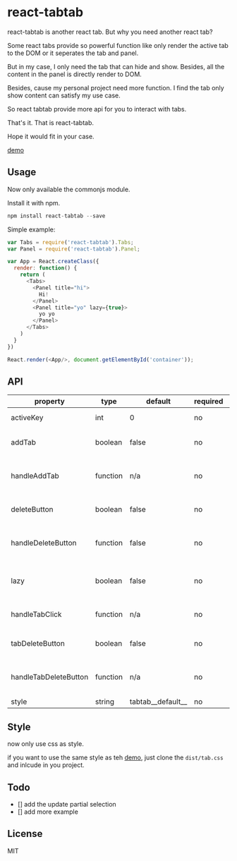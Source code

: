 # react-tabtab

react-tabtab is another react tab. But why you need another react tab?

Some react tabs provide so powerful function like only render the active tab to the DOM or it seperates the tab and panel.

But in my case, I only need the tab that can hide and show. Besides, all the content in the panel is directly render to DOM. 

Besides, cause my personal project need more function. I find the tab only show content can satisfy my use case.

So react tabtab provide more api for you to interact with tabs.

That's it. That is react-tabtab.

Hope it would fit in your case.

[demo](http://ctxhou.github.io/react-tabtab/)

## Usage

Now only available the commonjs module.

Install it with npm.

```js
npm install react-tabtab --save
```

Simple example:

```js
var Tabs = require('react-tabtab').Tabs;
var Panel = require('react-tabtab').Panel;

var App = React.createClass({
  render: function() {
    return (
      <Tabs>
        <Panel title="hi">
          Hi!
        </Panel>
        <Panel title="yo" lazy={true}>
          yo yo
        </Panel>
      </Tabs>
    )
  }
})

React.render(<App/>, document.getElementById('container'));
```

## API
    
| property              | type     | default           | required | description                                         |
|-----------------------|----------|-------------------|----------|-----------------------------------------------------|
| activeKey             | int      | 0                 | no       | set the active key of the tab                       |
| addTab                | boolean  | false             | no       | whether show a add tab at the end                   |
| handleAddTab          | function | n/a               | no       | callback function when user click the add tab       |
| deleteButton          | boolean  | false             | no       | whether show a delete button at each panel          |
| handleDeleteButton    | function | false             | no       | callback function when user click the delete button |
| lazy                  | boolean  | false             | no       | only load the content to DOM when you click the tab |
| handleTabClick        | function | n/a               | no       | return the key which user clicks                    |
| tabDeleteButton       | boolean  | false             | no       | whether each tab show delete button                 |
| handleTabDeleteButton | function | n/a               | no       | callback function when click tabDeleteButton        |
| style                 | string   | tabtab__default__ | no       | the class prefix                                    |


## Style

now only use css as style.

if you want to use the same style as teh [demo](http://ctxhou.github.io/react-tabtab/), just clone the `dist/tab.css` and inlcude in you project.

    
## Todo

- [] add the update partial selection
- [] add more example

## License

MIT
